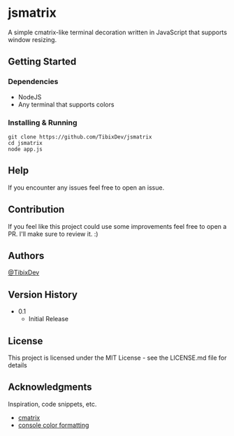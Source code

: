 # jsmatrix

A simple cmatrix-like terminal decoration written in JavaScript that supports window resizing.

## Getting Started

### Dependencies

* NodeJS
* Any terminal that supports colors

### Installing & Running
```
git clone https://github.com/TibixDev/jsmatrix
cd jsmatrix
node app.js
```

## Help
If you encounter any issues feel free to open an issue.

## Contribution
If you feel like this project could use some improvements feel free to open a PR. I'll make sure to review it. :)

## Authors
[@TibixDev](https://github.com/TibixDev)

## Version History
* 0.1
    * Initial Release

## License

This project is licensed under the MIT License - see the LICENSE.md file for details

## Acknowledgments

Inspiration, code snippets, etc.
* [cmatrix](https://github.com/abishekvashok/cmatrix)
* [console color formatting](https://stackoverflow.com/a/41407246/10771609)